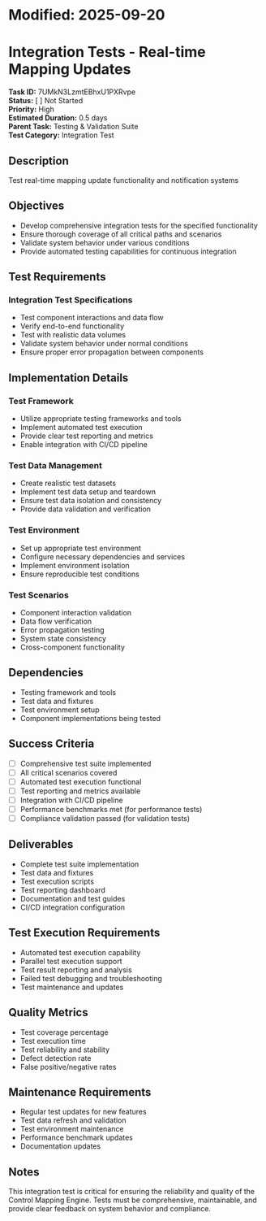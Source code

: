 # Modified: 2025-09-20

# Integration Tests - Real-time Mapping Updates

**Task ID:** 7UMkN3LzmtEBhxU1PXRvpe  
**Status:** [ ] Not Started  
**Priority:** High  
**Estimated Duration:** 0.5 days  
**Parent Task:** Testing & Validation Suite  
**Test Category:** Integration Test

## Description
Test real-time mapping update functionality and notification systems

## Objectives
- Develop comprehensive integration tests for the specified functionality
- Ensure thorough coverage of all critical paths and scenarios
- Validate system behavior under various conditions
- Provide automated testing capabilities for continuous integration

## Test Requirements
### Integration Test Specifications
- Test component interactions and data flow
- Verify end-to-end functionality
- Test with realistic data volumes
- Validate system behavior under normal conditions
- Ensure proper error propagation between components


## Implementation Details
### Test Framework
- Utilize appropriate testing frameworks and tools
- Implement automated test execution
- Provide clear test reporting and metrics
- Enable integration with CI/CD pipeline

### Test Data Management
- Create realistic test datasets
- Implement test data setup and teardown
- Ensure test data isolation and consistency
- Provide data validation and verification

### Test Environment
- Set up appropriate test environment
- Configure necessary dependencies and services
- Implement environment isolation
- Ensure reproducible test conditions


### Test Scenarios
- Component interaction validation
- Data flow verification
- Error propagation testing
- System state consistency
- Cross-component functionality


## Dependencies
- Testing framework and tools
- Test data and fixtures
- Test environment setup
- Component implementations being tested

## Success Criteria
- [ ] Comprehensive test suite implemented
- [ ] All critical scenarios covered
- [ ] Automated test execution functional
- [ ] Test reporting and metrics available
- [ ] Integration with CI/CD pipeline
- [ ] Performance benchmarks met (for performance tests)
- [ ] Compliance validation passed (for validation tests)

## Deliverables
- Complete test suite implementation
- Test data and fixtures
- Test execution scripts
- Test reporting dashboard
- Documentation and test guides
- CI/CD integration configuration

## Test Execution Requirements
- Automated test execution capability
- Parallel test execution support
- Test result reporting and analysis
- Failed test debugging and troubleshooting
- Test maintenance and updates

## Quality Metrics
- Test coverage percentage
- Test execution time
- Test reliability and stability
- Defect detection rate
- False positive/negative rates

## Maintenance Requirements
- Regular test updates for new features
- Test data refresh and validation
- Test environment maintenance
- Performance benchmark updates
- Documentation updates

## Notes
This integration test is critical for ensuring the reliability and quality of the Control Mapping Engine. Tests must be comprehensive, maintainable, and provide clear feedback on system behavior and compliance.
